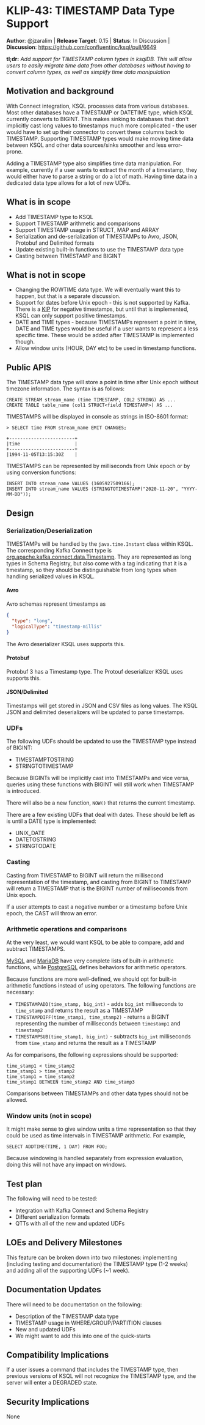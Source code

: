 # KLIP-43: TIMESTAMP Data Type Support

**Author**: @jzaralim | 
**Release Target**: 0.15 | 
**Status**: In Discussion | 
**Discussion**: https://github.com/confluentinc/ksql/pull/6649

**tl;dr:** _Add support for TIMESTAMP column types in ksqlDB. This will allow users to easily migrate
time data from other databases without having to convert column types, as well as simplify time data
manipulation_

## Motivation and background

With Connect integration, KSQL processes data from various databases. Most other databases
have a TIMESTAMP or DATETIME type, which KSQL currently converts to BIGINT. This makes sinking to
databases that don't implicitly cast long values to timestamps much more complicated - the user would
have to set up their connector to convert these columns back to TIMESTAMP. Supporting TIMESTAMP types
would make moving time data between KSQL and other data sources/sinks smoother and less error-prone.

Adding a TIMESTAMP type also simplifies time data manipulation. For example, currently
if a user wants to extract the month of a timestamp, they would either have to parse a string or do a
lot of math. Having time data in a dedicated data type allows for a lot of new UDFs.

## What is in scope

* Add TIMESTAMP type to KSQL
* Support TIMESTAMP arithmetic and comparisons
* Support TIMESTAMP usage in STRUCT, MAP and ARRAY
* Serialization and de-serialization of TIMESTAMPs to Avro, JSON, Protobuf and Delimited formats
* Update existing built-in functions to use the TIMESTAMP data type
* Casting between TIMESTAMP and BIGINT

## What is not in scope
* Changing the ROWTIME data type. We will eventually want this to happen, but that is a separate
discussion.
* Support for dates before Unix epoch - this is not supported by Kafka. There is a [KIP](https://cwiki.apache.org/confluence/display/KAFKA/KIP-228+Negative+record+timestamp+support)
for negative timestamps, but until that is implemented, KSQL can only support positive timestamps.
* DATE and TIME types - because TIMESTAMPs represent a point in time, DATE and TIME types
would be useful if a user wants to represent a less specific time. These would be added after
TIMESTAMP is implemented though.
* Allow window units (HOUR, DAY etc) to be used in timestamp functions.

## Public APIS

The TIMESTAMP data type will store a point in time after Unix epoch without timezone information.
The syntax is as follows:

```roomsql
CREATE STREAM stream_name (time TIMESTAMP, COL2 STRING) AS ...
CREATE TABLE table_name (col1 STRUCT<field TIMESTAMP>) AS ...
```

TIMESTAMPS will be displayed in console as strings in ISO-8601 format:

```roomsql
> SELECT time FROM stream_name EMIT CHANGES;

+------------------------+
|time                    |
+------------------------+
|1994-11-05T13:15:30Z    |
```

TIMESTAMPS can be represented by milliseconds from Unix epoch or by using conversion functions:

```roomsql
INSERT INTO stream_name VALUES (1605927509166);
INSERT INTO stream_name VALUES (STRINGTOTIMESTAMP("2020-11-20", "YYYY-MM-DD"));
```

## Design

### Serialization/Deserialization

TIMESTAMPs will be handled by the `java.time.Instant` class within KSQL. The corresponding Kafka Connect type is
[org.apache.kafka.connect.data.Timestamp](https://kafka.apache.org/0100/javadoc/org/apache/kafka/connect/data/Timestamp.html).
They are represented as long types in Schema Registry, but also come with a tag indicating that it
is a timestamp, so they should be distinguishable from long types when handling serialized values in KSQL.

#### Avro

Avro schemas represent timestamps as
```json
{
  "type": "long",
  "logicalType": "timestamp-millis"
}
```
The Avro deserializer KSQL uses supports this.

#### Protobuf
Protobuf 3 has a Timestamp type. The Protouf deserializer KSQL uses supports this.

#### JSON/Delimited

Timestamps will get stored in JSON and CSV files as long values. The KSQL JSON and delimited deserializers
will be updated to parse timestamps.

### UDFs

The following UDFs should be updated to use the TIMESTAMP type instead of BIGINT:

* TIMESTAMPTOSTRING
* STRINGTOTIMESTAMP

Because BIGINTs will be implicitly cast into TIMESTAMPs and vice versa, queries using these functions
with BIGINT will still work when TIMESTAMP is introduced.

There will also be a new function, `NOW()` that returns the current timestamp.

There are a few existing UDFs that deal with dates. These should be left as is until a DATE type is implemented:

* UNIX_DATE
* DATETOSTRING
* STRINGTODATE

### Casting

Casting from TIMESTAMP to BIGINT will return the millisecond representation of the timestamp, and
casting from BIGINT to TIMESTAMP will return a TIMESTAMP that is the BIGINT number of milliseconds
from Unix epoch. 

If a user attempts to cast a negative number or a timestamp before Unix epoch, the CAST will throw
an error.

### Arithmetic operations and comparisons

At the very least, we would want KSQL to be able to compare, add and subtract TIMESTAMPS.

[MySQL](https://dev.mysql.com/doc/refman/8.0/en/date-and-time-functions.html) and [MariaDB](https://mariadb.com/kb/en/date-time-functions/)
have very complete lists of built-in arithmetic functions, while [PostgreSQL](https://www.postgresql.org/docs/9.0/functions-datetime.html)
defines behaviors for arithmetic operators.

Because functions are more well-defined, we should opt for built-in arithmetic functions
instead of using operators. The following functions are necessary:

* `TIMESTAMPADD(time_stamp, big_int)` - adds `big_int` milliseconds to `time_stamp` and returns the result as a
TIMESTAMP
* `TIMESTAMPDIFF(time_stamp1, time_stamp2)` - returns a BIGINT representing the number of milliseconds
between `timestamp1` and `timestamp2`
* `TIMESTAMPSUB(time_stamp1, big_int)` - subtracts `big_int` milliseconds from `time_stamp` and returns the
result as a TIMESTAMP

As for comparisons, the following expressions should be supported:
```
time_stamp1 < time_stamp2
time_stamp1 > time_stamp2
time_stamp1 = time_stamp2
time_stamp1 BETWEEN time_stamp2 AND time_stamp3
```

Comparisons between TIMESTAMPs and other data types should not be allowed.

### Window units (not in scope)

It might make sense to give window units a time representation so that they could be used as
time intervals in TIMESTAMP arithmetic. For example,

```roomsql
SELECT ADDTIME(TIME, 1 DAY) FROM FOO;
```

Because windowing is handled separately from expression evaluation, doing this will not have any
impact on windows.

## Test plan

The following will need to be tested:
* Integration with Kafka Connect and Schema Registry
* Different serialization formats
* QTTs with all of the new and updated UDFs

## LOEs and Delivery Milestones

This feature can be broken down into two milestones: implementing (including testing and documentation)
the TIMESTAMP type (1-2 weeks) and adding all of the supporting UDFs (~1 week).

## Documentation Updates

There will need to be documentation on the following:

* Description of the TIMESTAMP data type
* TIMESTAMP usage in WHERE/GROUP/PARTITION clauses
* New and updated UDFs
* We might want to add this into one of the quick-starts

## Compatibility Implications

If a user issues a command that includes the TIMESTAMP type, then previous versions of KSQL will not
recognize the TIMESTAMP type, and the server will enter a DEGRADED state.

## Security Implications

None

